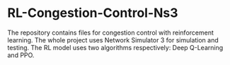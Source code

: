 # RL-Congestion-Control-Ns3
The repository contains files for congestion control with reinforcement learning.
The whole project uses Network Simulator 3 for simulation and testing.
The RL model uses two algorithms respectively: Deep Q-Learning and PPO.
